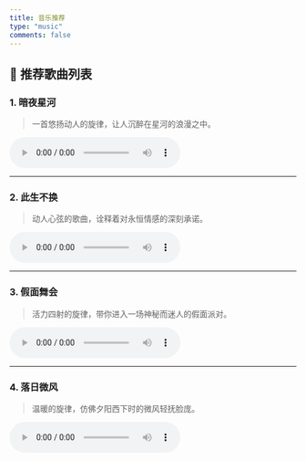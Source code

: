 ```yaml
---
title: 音乐推荐
type: "music"
comments: false
---
```


## 🎵 推荐歌曲列表

### 1. **暗夜星河**  
> 一首悠扬动人的旋律，让人沉醉在星河的浪漫之中。  
<audio controls>
  <source src="/music/暗夜星河.mp3" type="audio/mpeg">
  您的浏览器不支持音频播放。
</audio>

---

### 2. **此生不换**  
> 动人心弦的歌曲，诠释着对永恒情感的深刻承诺。  
<audio controls>
  <source src="/music/此生不换.mp3" type="audio/mpeg">
  您的浏览器不支持音频播放。
</audio>

---

### 3. **假面舞会**  
> 活力四射的旋律，带你进入一场神秘而迷人的假面派对。  
<audio controls>
  <source src="/music/假面舞会.mp3" type="audio/mpeg">
  您的浏览器不支持音频播放。
</audio>

---

### 4. **落日微风**  
> 温暖的旋律，仿佛夕阳西下时的微风轻抚脸庞。  
<audio controls>
  <source src="/music/落日微风.mp3" type="audio/mpeg">
  您的浏览器不支持音频播放。
</audio>
